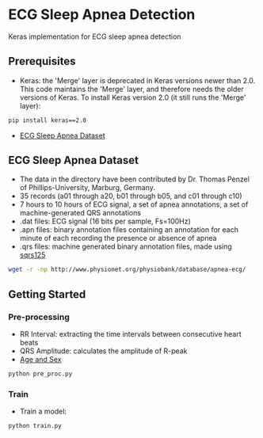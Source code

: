 # ECG Sleep Apnea Detection

Keras implementation for ECG sleep apnea detection

## Prerequisites
- Keras: the 'Merge' layer is deprecated in Keras versions newer than 2.0. This code maintains the 'Merge' layer, and therefore needs the older versions of Keras. To install Keras version 2.0 (it still runs the 'Merge' layer):

```bash
pip install keras==2.0
```

- [ECG Sleep Apnea Dataset](https://physionet.org/physiobank/database/apnea-ecg/)

## ECG Sleep Apnea Dataset
- The data in the directory have been contributed by Dr. Thomas Penzel of Phillips-University, Marburg, Germany.
- 35 records (a01 through a20, b01 through b05, and c01 through c10)
- 7 hours to 10 hours of ECG signal, a set of apnea annotations, a set of machine-generated QRS annotations
- .dat files: ECG signal (16 bits per sample, Fs=100Hz)
- .apn files: binary annotation files containing an annotation for each minute of each recording the presence or absence of apnea
- .qrs files: machine generated binary annotation files, made using [sqrs125](https://physionet.org/physiotools/wag/sqrs-1.htm)

```bash
wget -r -np http://www.physionet.org/physiobank/database/apnea-ecg/
```

## Getting Started

### Pre-processing
- RR Interval: extracting the time intervals between consecutive heart beats
- QRS Amplitude: calculates the amplitude of R-peak
- [Age and Sex](https://physionet.org/physiobank/database/apnea-ecg/additional-information.txt)
```bash
python pre_proc.py
```

### Train
- Train a model:
```bash
python train.py 
```


